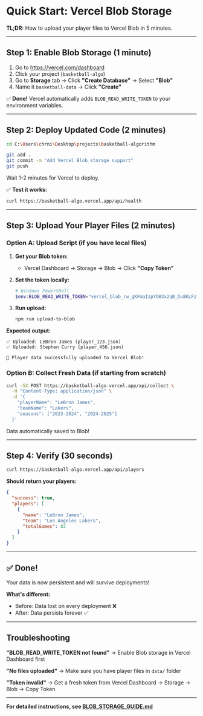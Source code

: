 # Quick Start: Vercel Blob Storage

**TL;DR:** How to upload your player files to Vercel Blob in 5 minutes.

---

## Step 1: Enable Blob Storage (1 minute)

1. Go to https://vercel.com/dashboard
2. Click your project (`basketball-algo`)
3. Go to **Storage** tab → Click **"Create Database"** → Select **"Blob"**
4. Name it `basketball-data` → Click **"Create"**

✅ **Done!** Vercel automatically adds `BLOB_READ_WRITE_TOKEN` to your environment variables.

---

## Step 2: Deploy Updated Code (2 minutes)

```bash
cd C:\Users\chrni\Desktop\projects\basketball-algorithm

git add .
git commit -m "Add Vercel Blob storage support"
git push
```

Wait 1-2 minutes for Vercel to deploy.

✅ **Test it works:**

```bash
curl https://basketball-algo.vercel.app/api/health
```

---

## Step 3: Upload Your Player Files (2 minutes)

### Option A: Upload Script (if you have local files)

1. **Get your Blob token:**

   - Vercel Dashboard → Storage → Blob → Click **"Copy Token"**

2. **Set the token locally:**

   ```powershell
   # Windows PowerShell
   $env:BLOB_READ_WRITE_TOKEN="vercel_blob_rw_gKFmaIzpYOB3x2qB_Du8KLFzgk5TblYqyKJsv6j8hmHMTtW"
   ```

3. **Run upload:**
   ```bash
   npm run upload-to-blob
   ```

**Expected output:**

```
✅ Uploaded: LeBron James (player_123.json)
✅ Uploaded: Stephen Curry (player_456.json)

🎉 Player data successfully uploaded to Vercel Blob!
```

### Option B: Collect Fresh Data (if starting from scratch)

```bash
curl -5X POST https://basketball-algo.vercel.app/api/collect \
  -H "Content-Type: application/json" \
  -d '{
    "playerName": "LeBron James",
    "teamName": "Lakers",
    "seasons": ["2023-2024", "2024-2025"]
  }'
```

Data automatically saved to Blob!

---

## Step 4: Verify (30 seconds)

```bash
curl https://basketball-algo.vercel.app/api/players
```

**Should return your players:**

```json
{
  "success": true,
  "players": [
    {
      "name": "LeBron James",
      "team": "Los Angeles Lakers",
      "totalGames": 82
    }
  ]
}
```

---

## ✅ Done!

Your data is now persistent and will survive deployments!

**What's different:**

- Before: Data lost on every deployment ❌
- After: Data persists forever ✅

---

## Troubleshooting

**"BLOB_READ_WRITE_TOKEN not found"**
→ Enable Blob storage in Vercel Dashboard first

**"No files uploaded"**
→ Make sure you have player files in `data/` folder

**"Token invalid"**
→ Get a fresh token from Vercel Dashboard → Storage → Blob → Copy Token

---

**For detailed instructions, see [BLOB_STORAGE_GUIDE.md](BLOB_STORAGE_GUIDE.md)**
